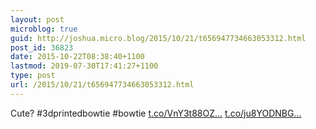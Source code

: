 ```yaml
---
layout: post
microblog: true
guid: http://joshua.micro.blog/2015/10/21/t656947734663053312.html
post_id: 36823
date: 2015-10-22T08:38:40+1100
lastmod: 2019-07-30T17:41:27+1100
type: post
url: /2015/10/21/t656947734663053312.html
---
```

Cute? #3dprintedbowtie #bowtie [t.co/VnY3t88OZ...](https://t.co/VnY3t88OZu) [t.co/ju8YODNBG...](https://t.co/ju8YODNBG1)
